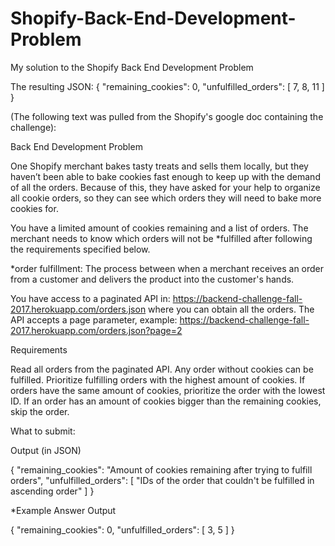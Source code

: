 # Shopify-Back-End-Development-Problem
My solution to the Shopify Back End Development Problem

The resulting JSON:
{
  "remaining_cookies": 0,
  "unfulfilled_orders": [
    7,
    8,
    11
  ]
}

(The following text was pulled from the Shopify's google doc containing the challenge):

Back End Development Problem

One Shopify merchant bakes tasty treats and sells them locally, but they haven’t been able to bake cookies fast enough to keep up with the demand of all the orders. Because of this, they have asked for your help to organize all cookie orders, so they can see which orders they will need to bake more cookies for.

You have a limited amount of cookies remaining and a list of orders. The merchant needs to know which orders will not be *fulfilled after following the requirements specified below.

*order fulfillment: The process between when a merchant receives an order from a customer and delivers the product into the customer's hands.

You have access to a paginated API in: https://backend-challenge-fall-2017.herokuapp.com/orders.json where you can obtain all the orders. The API accepts a page parameter, example: https://backend-challenge-fall-2017.herokuapp.com/orders.json?page=2

Requirements

Read all orders from the paginated API. Any order without cookies can be fulfilled. Prioritize fulfilling orders with the highest amount of cookies. If orders have the same amount of cookies, prioritize the order with the lowest ID. If an order has an amount of cookies bigger than the remaining cookies, skip the order.

What to submit:

Output (in JSON)

{
  "remaining_cookies": "Amount of cookies remaining after trying to fulfill orders",
  "unfulfilled_orders": [ "IDs of the order that couldn't be fulfilled in ascending order" ]
}

*Example Answer Output

{
  "remaining_cookies": 0,
  "unfulfilled_orders": [ 3, 5 ]
}
